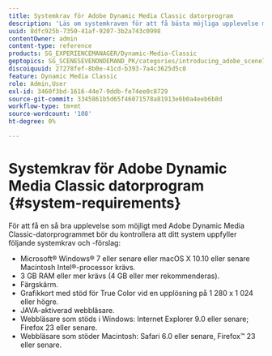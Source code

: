 ```yaml
---
title: Systemkrav för Adobe Dynamic Media Classic datorprogram
description: 'Läs om systemkraven för att få bästa möjliga upplevelse med Adobe Dynamic Media Classic. '
uuid: 8dfc925b-7350-41af-9207-3b2a743c0998
contentOwner: admin
content-type: reference
products: SG_EXPERIENCEMANAGER/Dynamic-Media-Classic
geptopics: SG_SCENESEVENONDEMAND_PK/categories/introducing_adobe_scene7
discoiquuid: 27278fef-8b0e-41cd-b393-7a4c3625d5c0
feature: Dynamic Media Classic
role: Admin,User
exl-id: 3460f3bd-1616-44e7-9ddb-fe74ee0c8729
source-git-commit: 3345861b5d65f46071578a81913e6b0a4eeb6b8d
workflow-type: tm+mt
source-wordcount: '108'
ht-degree: 0%

---
```


# Systemkrav för Adobe Dynamic Media Classic datorprogram {#system-requirements}

För att få en så bra upplevelse som möjligt med Adobe Dynamic Media Classic-datorprogrammet bör du kontrollera att ditt system uppfyller följande systemkrav och -förslag:

* Microsoft® Windows® 7 eller senare eller macOS X 10.10 eller senare Macintosh Intel®-processor krävs.
* 3 GB RAM eller mer krävs (4 GB eller mer rekommenderas).
* Färgskärm.
* Grafikkort med stöd för True Color vid en upplösning på 1 280 x 1 024 eller högre.
* JAVA-aktiverad webbläsare.
* Webbläsare som stöds i Windows: Internet Explorer 9.0 eller senare; Firefox 23 eller senare.
* Webbläsare som stöder Macintosh: Safari 6.0 eller senare, Firefox™ 23 eller senare.
